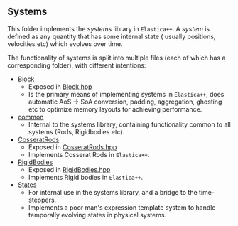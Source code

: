 ## Systems

This folder implements the *systems* library in `Elastica++`. A *system* is defined as any quantity that has some
internal state (
usually positions, velocities etc) which evolves over time.

The functionality of systems is split into multiple files (each of which has a corresponding folder), with different
intentions:

- [Block](Block)
    - Exposed in [Block.hpp](Block.hpp)
    - Is the primary means of implementing systems in `Elastica++`, does automatic AoS -> SoA conversion, padding,
      aggregation, ghosting etc to optimize memory layouts for achieving performance.
- [common](common)
    - Internal to the systems library, containing functionality common to all systems (Rods, Rigidbodies etc).
- [CosseratRods](CosseratRods)
    - Exposed in [CosseratRods.hpp](CosseratRods.hpp)
    - Implements Cosserat Rods in `Elastica++`.
- [RigidBodies](RigidBodies)
    - Exposed in [RigidBodies.hpp](RigidBodies.hpp)
    - Implements Rigid bodies in `Elastica++`.
- [States](States)
    - For internal use in the systems library, and a bridge to the time-steppers.
    - Implements a poor man's expression template system to handle temporally evolving states in physical systems.
